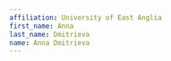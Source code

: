 ```yaml
---
affiliation: University of East Anglia
first_name: Anna
last_name: Dmitrieva
name: Anna Dmitrieva
---
```

